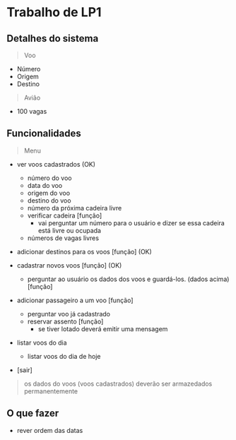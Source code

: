# Trabalho de LP1

## Detalhes do sistema
> Voo
- Número
- Origem 
- Destino

> Avião
- 100 vagas

## Funcionalidades

> Menu
- ver voos cadastrados (OK)
    - número do voo
    - data do voo
    - origem do voo
    - destino do voo
    - número da próxima cadeira livre
    - verificar cadeira [função]
        - vai perguntar um número para o usuário e dizer se essa cadeira está livre ou ocupada
    - números de vagas livres

- adicionar destinos para os voos [função] (OK)

- cadastrar novos voos [função] (OK)
    - perguntar ao usuário os dados dos voos e guardá-los. (dados acima) [função]

- adicionar passageiro a um voo [função]
    - perguntar voo já cadastrado
    - reservar assento [função]
        - se tiver lotado deverá emitir uma mensagem

- listar voos do dia
    -  listar voos do dia de hoje
- [sair]

> os dados do voos (voos cadastrados) deverão ser armazedados permanentemente

## O que fazer
- rever ordem das datas